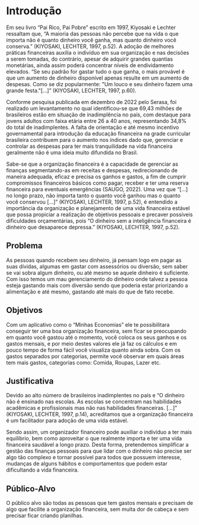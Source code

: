 # Introdução

Em seu livro “Pai Rico, Pai Pobre” escrito em 1997, Kiyosaki e Lechter ressaltam que, “A maioria das pessoas não percebe que na vida o que importa não é quanto dinheiro você ganha, mas quanto dinheiro você conserva.” (KIYOSAKI, LECHTER, 1997, p.52). A adoção de melhores práticas financeiras auxilia o indivíduo em sua organização e nas decisões a serem tomadas, do contrário, apesar de adquirir grandes quantias monetárias, ainda assim poderá concentrar níveis de endividamento elevados. “Se seu padrão for gastar tudo o que ganha, o mais provável é que um aumento de dinheiro disponível apenas resulte em um aumento de despesas. Como se diz popularmente: "Um louco e seu dinheiro fazem uma grande festa."[...]” (KIYOSAKI, LECHTER, 1997, p.60). 

Conforme pesquisa publicada em dezembro de 2022 pelo Serasa, foi realizado um levantamento no qual identificou-se que 69,43 milhões de brasileiros estão em situação de inadimplência no país, com destaque para jovens adultos com faixa etária entre 26 a 40 anos, representando 34,8% do total de inadimplentes. A falta de orientação e até mesmo incentivo governamental para introdução da educação financeira na grade curricular brasileira contribuem para o aumento nos índices dado que, gerenciar e controlar as despesas para ter mais tranquilidade na vida financeira geralmente não é uma ideia muito difundida no Brasil. 

Sabe-se que a organização financeira é a capacidade de gerenciar as finanças segmentando-as em receitas e despesas, redirecionando de maneira adequada, eficaz e precisa os ganhos e gastos, a fim de cumprir compromissos financeiros básicos como pagar, receber e ter uma reserva financeira para eventuais emergências (SAUGO, 2022). Uma vez que “[...] no longo prazo, não importa tanto o quanto você ganhou mas o quanto você conservou [...]” (KIYOSAKI, LECHTER, 1997, p.52), é entendido a importância da organização e planejamento de uma vida financeira estável que possa propiciar a realização de objetivos pessoais e precaver possíveis dificuldades orçamentárias, pois “O dinheiro sem a inteligência financeira é dinheiro que desaparece depressa.” (KIYOSAKI, LECHTER, 1997, p.52). 

## Problema

As pessoas quando recebem seu dinheiro, já pensam logo em pagar as suas dívidas, algumas em gastar com assessórios ou diversão, sem saber se vai sobra algum dinheiro, ou até mesmo se aquele dinheiro é suficiente. Com isso temos um mau gerenciamento do dinheiro onde talvez a pessoa esteja gastando mais com diversão sendo que poderia estar priorizando a alimentação e até mesmo, gastando até mais do que de fato recebe. 

## Objetivos

Com um aplicativo como o “Minhas Economias” ele te possibilitara conseguir ter uma boa organização financeira, sem ficar se preocupando em quanto você gastou até o momento, você coloca os seus ganhos e os gastos mensais, e por meio destes valores ele já faz os cálculos e em pouco tempo de forma fácil você visualiza quanto ainda sobra. Com os gastos separados por categorias, permite você observar em quais áreas tem mais gastos, categorias como: Comida, Roupas, Lazer etc. 

## Justificativa

Devido ao alto número de brasileiros inadimplentes no país e “O dinheiro não é ensinado nas escolas. As escolas se concentram nas habilidades acadêmicas e profissionais mas não nas habilidades financeiras. [...]” (KIYOSAKI, LECHTER, 1997, p.14), acreditamos que a organização financeira é um facilitador para adoção de uma vida estável. 

Sendo assim, um organizador financeiro pode auxiliar o indivíduo a ter mais equilíbrio, bem como aproveitar o que realmente importa e ter uma vida financeira saudável a longo prazo. Desta forma, pretendemos simplificar a gestão das finanças pessoais para que lidar com o dinheiro não precise ser algo tão complexo e tornar possível para todos que possuem interesse, mudanças de alguns hábitos e comportamentos que podem estar dificultando a vida financeira. 

## Público-Alvo

O público alvo são todas as pessoas que tem gastos mensais e precisam de algo que facilite a organização financeira, sem muita dor de cabeça e sem precisar ficar criando planilhas. 
